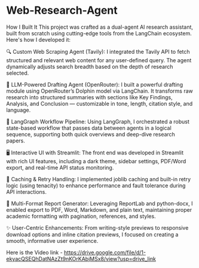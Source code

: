 # Web-Research-Agent

How I Built It
This project was crafted as a dual-agent AI research assistant, built from scratch using cutting-edge tools from the LangChain ecosystem. Here's how I developed it:

🔍 Custom Web Scraping Agent (Tavily): I integrated the Tavily API to fetch structured and relevant web content for any user-defined query. The agent dynamically adjusts search breadth based on the depth of research selected.

🧠 LLM-Powered Drafting Agent (OpenRouter): I built a powerful drafting module using OpenRouter’s Dolphin model via LangChain. It transforms raw research into structured summaries with sections like Key Findings, Analysis, and Conclusion — customizable in tone, length, citation style, and language.

🔄 LangGraph Workflow Pipeline: Using LangGraph, I orchestrated a robust state-based workflow that passes data between agents in a logical sequence, supporting both quick overviews and deep-dive research papers.

🖥️ Interactive UI with Streamlit: The front end was developed in Streamlit with rich UI features, including a dark theme, sidebar settings, PDF/Word export, and real-time API status monitoring.

💾 Caching & Retry Handling: I implemented joblib caching and built-in retry logic (using tenacity) to enhance performance and fault tolerance during API interactions.

📄 Multi-Format Report Generator: Leveraging ReportLab and python-docx, I enabled export to PDF, Word, Markdown, and plain text, maintaining proper academic formatting with pagination, references, and styles.

✨ User-Centric Enhancements: From writing-style previews to responsive download options and inline citation previews, I focused on creating a smooth, informative user experience.

Here is the Video link - https://drive.google.com/file/d/1-ekyacQSEQhDatNAzZt9nKOrKAbjMSx8/view?usp=drive_link
